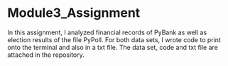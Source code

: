 # Module3_Assignment

In this assignment, I analyzed financial records of PyBank as well as election results of the file PyPoll. For both data sets, I wrote code to print onto the terminal and also in a txt file. The data set, code and txt file are attached in the repository.  

